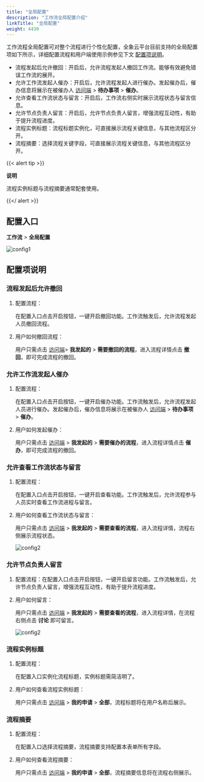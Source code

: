 ```yaml
---
title: "全局配置"
description: "工作流全局配置介绍"
linkTitle: "全局配置"
weight: 4430
---
```


工作流程全局配置可对整个流程进行个性化配置，全象云平台目前支持的全局配置项如下所示，详细配置流程和用户端使用示例参见下文 [配置项说明](#配置项说明)。

- 流程发起后允许撤回：开启后，允许流程发起人撤回工作流。能够有效避免错误工作流的展开。
- 允许工作流发起人催办：开启后，允许流程发起人进行催办。发起催办后，催办信息将展示在被催办人 [访问端](https://home.quanxiang.dev) > **待办事项** > **催办**。
- 允许查看工作流状态与留言：开启后，工作流右侧实时展示流程状态与留言信息。
- 允许节点负责人留言：开启后，允许节点负责人留言，增强流程互动性，有助于提升流程进度。
- 流程实例标题：流程标题实例化，可直接展示流程关键信息，与其他流程区分开。
- 流程摘要：选择流程关键字段，可直接展示流程关键信息，与其他流程区分开。

{{< alert tip >}}

**说明**

流程实例标题与流程摘要通常配套使用。

{{</ alert >}}

## 配置入口

**工作流** > **全局配置**

![config1](/images/manual/workflow/config1.png)

## 配置项说明

### 流程发起后允许撤回

1. 配置流程：

   在配置入口点击开启按钮，一键开启撤回功能。工作流触发后，允许流程发起人员撤回流程。

2. 用户如何撤回流程：

   用户只需点击 [访问端](https://home.quanxiang.dev)> **我发起的** > **需要撤回的流程**，进入流程详情点击 **撤回**，即可完成流程的撤回。



### 允许工作流发起人催办

1. 配置流程：

   在配置入口点击开启按钮，一键开启催办功能。工作流触发后，允许流程发起人员进行催办。发起催办后，催办信息将展示在被催办人 [访问端](https://home.quanxiang.dev) > **待办事项** > **催办**。

2. 用户如何发起催办：

   用户只需点击 [访问端](https://home.quanxiang.dev) > **我发起的** > **需要催办的流程**，进入流程详情点击 **催办**，即可完成流程的撤回。



### 允许查看工作流状态与留言

1. 配置流程：

   在配置入口点击开启按钮，一键开启查看功能。工作流触发后，允许流程参与人员实时查看工作流进程与留言。

2. 用户如何查看工作流状态与留言：

   用户只需点击 [访问端](https://home.quanxiang.dev) > **我发起的** > **需要查看的流程**，进入流程详情，流程右侧展示流程状态。

   ![config2](/images/manual/workflow/config2.png)

### 允许节点负责人留言

1. 配置流程：在配置入口点击开启按钮，一键开启留言功能。工作流触发后，允许节点负责人留言，增强流程互动性，有助于提升流程进度。

2. 用户如何留言：

   用户只需点击 [访问端](https://home.quanxiang.dev) > **我发起的** > **需要查看的流程**，进入流程详情，在流程右侧点击 **讨论** 即可留言。

   ![config2](/images/manual/workflow/config2.png)

### 流程实例标题

1. 配置流程：

   在配置入口实例化流程标题，实例标题需简洁明了。

2. 用户如何查看流程实例标题：

   用户只需点击 [访问端](https://home.quanxiang.dev) > **我的申请** > **全部**，流程标题将在用户名称后展示。

### 流程摘要

1. 配置流程：

   在配置入口选择流程摘要，流程摘要支持配置本表单所有字段。

2. 用户如何查看流程摘要：

   用户只需点击 [访问端](https://home.quanxiang.dev) > **我的申请** > **全部**，流程摘要信息将在流程右侧展示。

